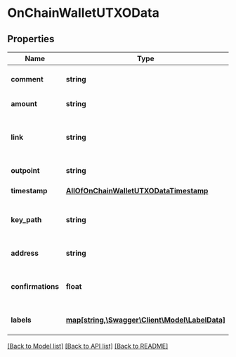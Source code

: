 # OnChainWalletUTXOData

## Properties
Name | Type | Description | Notes
------------ | ------------- | ------------- | -------------
**comment** | **string** | A comment linked to this utxo | [optional] 
**amount** | **string** | the value of this utxo | [optional] 
**link** | **string** | a link to the configured blockchain explorer to view the utxo | [optional] 
**outpoint** | **string** | outpoint of this utxo | [optional] 
**timestamp** | [**AllOfOnChainWalletUTXODataTimestamp**](AllOfOnChainWalletUTXODataTimestamp.md) | The time of the utxo | [optional] 
**key_path** | **string** | the derivation path in relation to the HD account | [optional] 
**address** | **string** | The wallet address of this utxo | [optional] 
**confirmations** | **float** | The number of confirmations of this utxo | [optional] 
**labels** | [**map[string,\Swagger\Client\Model\LabelData]**](LabelData.md) | Labels linked to this transaction | [optional] 

[[Back to Model list]](../../README.md#documentation-for-models) [[Back to API list]](../../README.md#documentation-for-api-endpoints) [[Back to README]](../../README.md)


